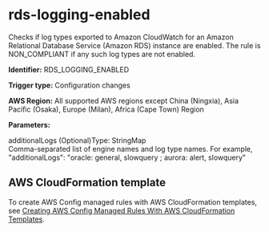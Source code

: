 # rds\-logging\-enabled<a name="rds-logging-enabled"></a>

Checks if log types exported to Amazon CloudWatch for an Amazon Relational Database Service \(Amazon RDS\) instance are enabled\. The rule is NON\_COMPLIANT if any such log types are not enabled\.

**Identifier:** RDS\_LOGGING\_ENABLED

**Trigger type:** Configuration changes

**AWS Region:** All supported AWS regions except China \(Ningxia\), Asia Pacific \(Osaka\), Europe \(Milan\), Africa \(Cape Town\) Region

**Parameters:**

additionalLogs \(Optional\)Type: StringMap  
Comma\-separated list of engine names and log type names\. For example, "additionalLogs": "oracle: general, slowquery ; aurora: alert, slowquery"

## AWS CloudFormation template<a name="w29aac11c33c17b7d277c15"></a>

To create AWS Config managed rules with AWS CloudFormation templates, see [Creating AWS Config Managed Rules With AWS CloudFormation Templates](aws-config-managed-rules-cloudformation-templates.md)\.